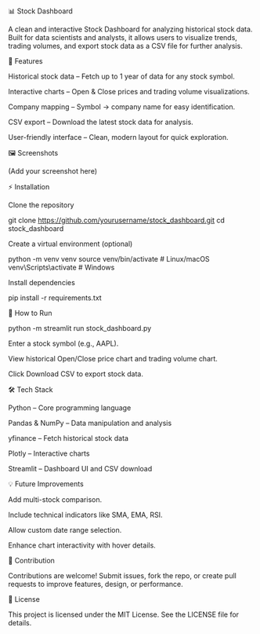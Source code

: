 📊 Stock Dashboard

A clean and interactive Stock Dashboard for analyzing historical stock data. Built for data scientists and analysts, it allows users to visualize trends, trading volumes, and export stock data as a CSV file for further analysis.

🚀 Features

Historical stock data – Fetch up to 1 year of data for any stock symbol.

Interactive charts – Open & Close prices and trading volume visualizations.

Company mapping – Symbol → company name for easy identification.

CSV export – Download the latest stock data for analysis.

User-friendly interface – Clean, modern layout for quick exploration.

🖼️ Screenshots

(Add your screenshot here)


⚡ Installation

Clone the repository

git clone https://github.com/yourusername/stock_dashboard.git
cd stock_dashboard


Create a virtual environment (optional)

python -m venv venv
source venv/bin/activate  # Linux/macOS
venv\Scripts\activate     # Windows


Install dependencies

pip install -r requirements.txt

🏃 How to Run

python -m streamlit run stock_dashboard.py



Enter a stock symbol (e.g., AAPL).

View historical Open/Close price chart and trading volume chart.

Click Download CSV to export stock data.

🛠️ Tech Stack

Python – Core programming language

Pandas & NumPy – Data manipulation and analysis

yfinance – Fetch historical stock data

Plotly – Interactive charts

Streamlit – Dashboard UI and CSV download

💡 Future Improvements

Add multi-stock comparison.

Include technical indicators like SMA, EMA, RSI.

Allow custom date range selection.

Enhance chart interactivity with hover details.

🤝 Contribution

Contributions are welcome! Submit issues, fork the repo, or create pull requests to improve features, design, or performance.

📄 License

This project is licensed under the MIT License. See the LICENSE file for details.
